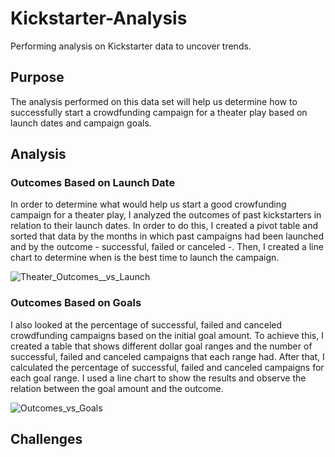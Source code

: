 # Kickstarter-Analysis
Performing analysis on Kickstarter data to uncover trends.

## Purpose
The analysis performed on this data set will help us determine how to successfully start a crowdfunding campaign for a theater play based on launch dates and campaign goals.

## Analysis
### Outcomes Based on Launch Date
In order to determine what would help us start a good crowfunding campaign for a theater play, I analyzed the outcomes of past kickstarters in relation to their launch dates. In order to do this, I created a pivot table and sorted that data by the months in which past campaigns had been launched and by the outcome - successful, failed or canceled -. Then, I created a line chart to determine when is the best time to launch the campaign.

![Theater_Outcomes__vs_Launch](https://user-images.githubusercontent.com/116690861/200128830-d18fc7a1-6975-414a-ab4a-f68a8c666f69.png)

### Outcomes Based on Goals
I also looked at the percentage of successful, failed and canceled crowdfunding campaigns based on the initial goal amount. To achieve this, I created a table that shows different dollar goal ranges and the number of successful, failed and canceled campaigns that each range had. After that, I calculated the percentage of successful, failed and canceled campaigns for each goal range. I used a line chart to show the results and observe the relation between the goal amount and the outcome.

![Outcomes_vs_Goals](https://user-images.githubusercontent.com/116690861/200129035-c060f8cb-51a3-4a70-803f-80ac1611b1c7.png)

## Challenges
